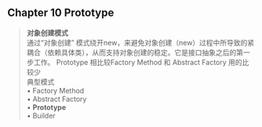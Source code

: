 ## Chapter 10 Prototype
> **对象创建模式**  
> 通过“对象创建” 模式绕开new，来避免对象创建（new）过程中所导致的紧耦合（依赖具体类），从而支持对象创建的稳定。它是接口抽象之后的第一步工作。
> Prototype 相比较Factory Method 和 Abstract Factory 用的比较少    
> 典型模式    
> • Factory Method  
> • Abstract Factory  
> • **Prototype**  
> • Builder  

